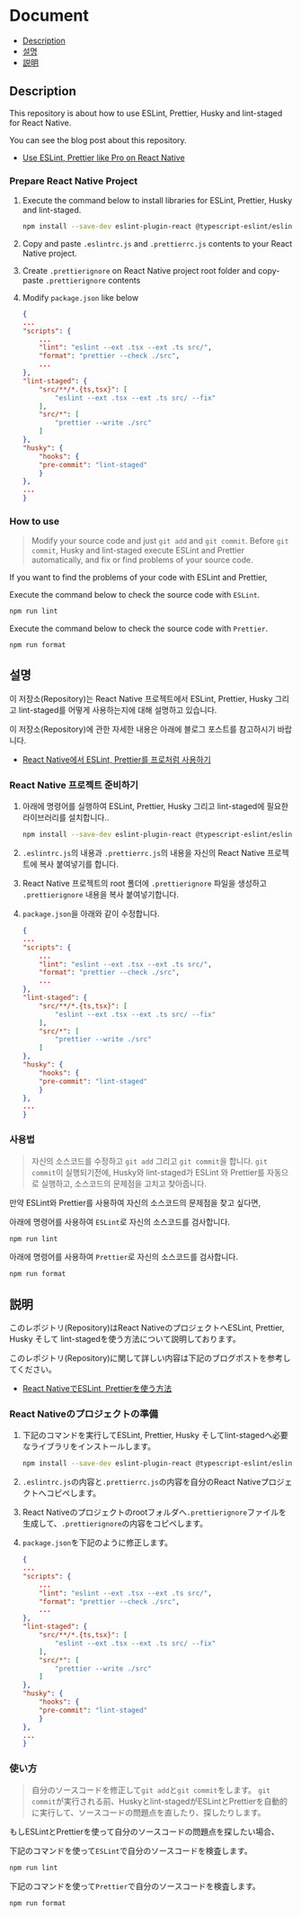 # Document

- [Description](#description)
- [설명](#설명)
- [説明](#説明)

## Description

This repository is about how to use ESLint, Prettier, Husky and lint-staged for React Native.

You can see the blog post about this repository.

- [Use ESLint, Prettier like Pro on React Native](https://dev-yakuza.github.io/react-native/eslint-prettier-husky-lint-staged/)

### Prepare React Native Project

1. Execute the command below to install libraries for ESLint, Prettier, Husky and lint-staged.

    ```bash
    npm install --save-dev eslint-plugin-react @typescript-eslint/eslint-plugin @typescript-eslint/parser eslint-plugin-react-hooks prettier eslint-plugin-prettier husky lint-staged
    ```

1. Copy and paste `.eslintrc.js` and `.prettierrc.js` contents to your React Native project.
1. Create `.prettierignore` on React Native project root folder and copy-paste `.prettierignore` contents
1. Modify `package.json` like below

    ```json
    {
    ...
    "scripts": {
        ...
        "lint": "eslint --ext .tsx --ext .ts src/",
        "format": "prettier --check ./src",
        ...
    },
    "lint-staged": {
        "src/**/*.{ts,tsx}": [
            "eslint --ext .tsx --ext .ts src/ --fix"
        ],
        "src/*": [
            "prettier --write ./src"
        ]
    },
    "husky": {
        "hooks": {
        "pre-commit": "lint-staged"
        }
    },
    ...
    }
    ```

### How to use

> Modify your source code and just `git add` and `git commit`.
> Before `git commit`, Husky and lint-staged execute ESLint and Prettier automatically, and fix or find problems of your source code.

If you want to find the problems of your code with ESLint and Prettier,

Execute the command below to check the source code with `ESLint`.

```bash
npm run lint
```

Execute the command below to check the source code with `Prettier`.

```bash
npm run format
```

## 설명

이 저장소(Repository)는 React Native 프로젝트에서 ESLint, Prettier, Husky 그리고 lint-staged를 어떻게 사용하는지에 대해 설명하고 있습니다.

이 저장소(Repository)에 관한 자세한 내용은 아래에 블로그 포스트를 참고하시기 바랍니다.

- [React Native에서 ESLint, Prettier를 프로처럼 사용하기](https://dev-yakuza.github.io/ko/react-native/eslint-prettier-husky-lint-staged/)

### React Native 프로젝트 준비하기

1. 아래에 명령어를 실행하여 ESLint, Prettier, Husky 그리고 lint-staged에 필요한 라이브러리를 설치합니다..

    ```bash
    npm install --save-dev eslint-plugin-react @typescript-eslint/eslint-plugin @typescript-eslint/parser eslint-plugin-react-hooks prettier eslint-plugin-prettier husky lint-staged
    ```

1. `.eslintrc.js`의 내용과 `.prettierrc.js`의 내용을 자신의 React Native 프로젝트에 복사 붙여넣기를 합니다.
1. React Native 프로젝트의 root 폴더에 `.prettierignore` 파일을 생성하고 `.prettierignore` 내용을 복사 붙여넣기합니다.
1. `package.json`을 아래와 같이 수정합니다.

    ```json
    {
    ...
    "scripts": {
        ...
        "lint": "eslint --ext .tsx --ext .ts src/",
        "format": "prettier --check ./src",
        ...
    },
    "lint-staged": {
        "src/**/*.{ts,tsx}": [
            "eslint --ext .tsx --ext .ts src/ --fix"
        ],
        "src/*": [
            "prettier --write ./src"
        ]
    },
    "husky": {
        "hooks": {
        "pre-commit": "lint-staged"
        }
    },
    ...
    }
    ```

### 사용법

> 자신의 소스코드를 수정하고 `git add` 그리고 `git commit`을 합니다.
> `git commit`이 실행되기전에, Husky와 lint-staged가 ESLint 와 Prettier를 자동으로 실행하고, 소스코드의 문제점을 고치고 찾아줍니다.

만약 ESLint와 Prettier를 사용하여 자신의 소스코드의 문제점을 찾고 싶다면,

아래에 명령어를 사용하여 `ESLint`로 자신의 소스코드를 검사합니다.

```bash
npm run lint
```

아래에 명령어를 사용하여 `Prettier`로 자신의 소스코드를 검사합니다.

```bash
npm run format
```

## 説明

このレポジトリ(Repository)はReact NativeのプロジェクトへESLint, Prettier, Husky そして lint-stagedを使う方法について説明しております。

このレポジトリ(Repository)に関して詳しい内容は下記のブログポストを参考してください。

- [React NativeでESLint, Prettierを使う方法](https://dev-yakuza.github.io/react-native/eslint-prettier-husky-lint-staged/)

### React Nativeのプロジェクトの準備

1. 下記のコマンドを実行してESLint, Prettier, Husky そしてlint-stagedへ必要なライブラリをインストールします。
    ```bash
    npm install --save-dev eslint-plugin-react @typescript-eslint/eslint-plugin @typescript-eslint/parser eslint-plugin-react-hooks prettier eslint-plugin-prettier husky lint-staged
    ```

1. `.eslintrc.js`の内容と`.prettierrc.js`の内容を自分のReact Nativeプロジェクトへコピペします。
1. React Nativeのプロジェクトのrootフォルダへ`.prettierignore`ファイルを生成して、`.prettierignore`の内容をコピペします。
1. `package.json`を下記のように修正します。

    ```json
    {
    ...
    "scripts": {
        ...
        "lint": "eslint --ext .tsx --ext .ts src/",
        "format": "prettier --check ./src",
        ...
    },
    "lint-staged": {
        "src/**/*.{ts,tsx}": [
            "eslint --ext .tsx --ext .ts src/ --fix"
        ],
        "src/*": [
            "prettier --write ./src"
        ]
    },
    "husky": {
        "hooks": {
        "pre-commit": "lint-staged"
        }
    },
    ...
    }
    ```

### 使い方

> 自分のソースコードを修正して`git add`と`git commit`をします。
> `git commit`が実行される前、Huskyとlint-stagedがESLintとPrettierを自動的に実行して、ソースコードの問題点を直したり、探したりします。

もしESLintとPrettierを使って自分のソースコードの問題点を探したい場合、

下記のコマンドを使って`ESLint`で自分のソースコードを検査します。

```bash
npm run lint
```

下記のコマンドを使って`Prettier`で自分のソースコードを検査します。

```bash
npm run format
```
